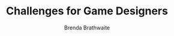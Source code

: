 ---
title: Challenges for Game Designers
author: Brenda Brathwaite
readingDate: 2010-03-01
purchaseLink:
---
